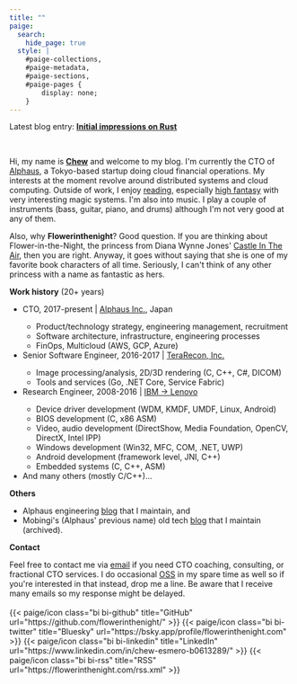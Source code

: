 ```yaml
---
title: ""
paige:
  search:
    hide_page: true
  style: |
    #paige-collections,
    #paige-metadata,
    #paige-sections,
    #paige-pages {
        display: none;
    }
---
```


<div class="container-fluid">
    <div class="justify-content-center row">
        <div class="col col-auto col-lg-7 px-0">
            <p>Latest blog entry: <b><a href="/blog/2025-03-18-on-rust/">Initial impressions on Rust</a></b></p>
            <br>
            <p class="text-left">
            Hi, my name is <b><a href="https://www.linkedin.com/in/chew-esmero-b0613289/">Chew</a></b> and welcome to my blog. I'm currently the CTO of <a href="https://alphaus.cloud/">Alphaus</a>, a Tokyo-based startup doing cloud financial operations. My interests at the moment revolve around distributed systems and cloud computing. Outside of work, I enjoy <a href="/bookshelf/">reading</a>, especially <a href="https://en.wikipedia.org/wiki/High_fantasy">high fantasy</a> with very interesting magic systems. I'm also into music. I play a couple of instruments (bass, guitar, piano, and drums) although I'm not very good at any of them.
            </p>
            <p>
            Also, why <b>Flowerinthenight</b>? Good question. If you are thinking about Flower-in-the-Night, the princess from Diana Wynne Jones' <a href="https://en.wikipedia.org/wiki/Castle_in_the_Air_(novel)">Castle In The Air</a>, then you are right. Anyway, it goes without saying that she is one of my favorite book characters of all time. Seriously, I can't think of any other princess with a name as fantastic as hers.
            </p>
            <p>
            <b>Work history</b> (20+ years)
            <ul>
                <li>CTO, 2017-present &#124; <a href="https://alphaus.cloud/">Alphaus Inc.</a>, Japan</li>
                <ul>
                    <li>Product/technology strategy, engineering management, recruitment</li>
                    <li>Software architecture, infrastructure, engineering processes</li>
                    <li>FinOps, Multicloud (AWS, GCP, Azure)</li>
                </ul>
                <li>Senior Software Engineer, 2016-2017 &#124; <a href="http://www.terarecon.com/">TeraRecon, Inc.</a></li>
                <ul>
                    <li>Image processing/analysis, 2D/3D rendering (C, C++, C#, DICOM)</li>
                    <li>Tools and services (Go, .NET Core, Service Fabric)</li>
                </ul>
                <li>Research Engineer, 2008-2016 &#124; <a href="https://en.wikipedia.org/wiki/Acquisition_of_the_IBM_PC_business_by_Lenovo">IBM -> Lenovo</a></li>
                <ul>
                    <li>Device driver development (WDM, KMDF, UMDF, Linux, Android)</li>
                    <li>BIOS development (C, x86 ASM)</li>
                    <li>Video, audio development (DirectShow, Media Foundation, OpenCV, DirectX, Intel IPP)</li>
                    <li>Windows development (Win32, MFC, COM, .NET, UWP)</li>
                    <li>Android development (framework level, JNI, C++)</li>
                    <li>Embedded systems (C, C++, ASM)</li>
                </ul>
                <li>And many others (mostly C/C++)...</li>
            </ul>
            </p>
            <p>
            <b>Others</b>
            <ul>
                <li>Alphaus engineering <a href="https://labs.alphaus.cloud/blog/">blog</a> that I maintain, and</li>
                <li>Mobingi's (Alphaus' previous name) old tech <a href="https://tech.mobingi.com/">blog</a> that I maintain (archived).</li>
            </ul>
            </p>
            <p><b>Contact</b></p>
            Feel free to contact me via <a href="mailto:root@flowerinthenight.com">email</a> if you need CTO coaching, consulting, or fractional CTO services. I do occasional <a href="https://github.com/flowerinthenight">OSS</a> in my spare time as well so if you're interested in that instead, drop me a line. Be aware that I receive many emails so my response might be delayed.
        </div>
    </div>
</div>

<br>

<div class="column-gap-3 d-flex display-6 justify-content-center mb-3">
    {{< paige/icon class="bi bi-github" title="GitHub" url="https://github.com/flowerinthenight/" >}}
    {{< paige/icon class="bi bi-twitter" title="Bluesky" url="https://bsky.app/profile/flowerinthenight.com" >}}
    {{< paige/icon class="bi bi-linkedin" title="LinkedIn" url="https://www.linkedin.com/in/chew-esmero-b0613289/" >}}
    {{< paige/icon class="bi bi-rss" title="RSS" url="https://flowerinthenight.com/rss.xml" >}}
</div>
</p>
